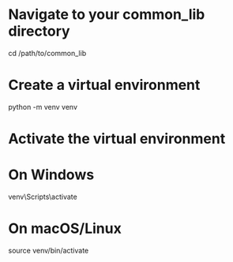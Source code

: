 # Navigate to your common_lib directory
cd /path/to/common_lib

# Create a virtual environment
python -m venv venv

# Activate the virtual environment
# On Windows
venv\Scripts\activate
# On macOS/Linux
source venv/bin/activate

